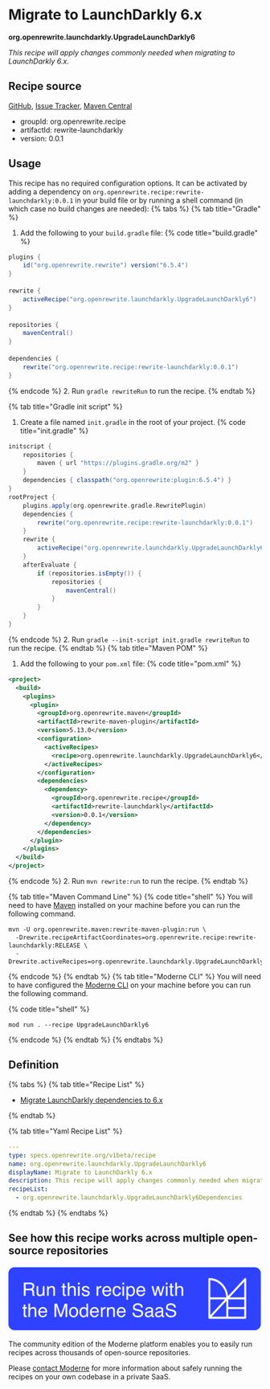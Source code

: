 # Migrate to LaunchDarkly 6.x

**org.openrewrite.launchdarkly.UpgradeLaunchDarkly6**

_This recipe will apply changes commonly needed when migrating to LaunchDarkly 6.x._

## Recipe source

[GitHub](https://github.com/openrewrite/rewrite-launchdarkly/blob/main/src/main/resources/META-INF/rewrite/launchdarkly-6.yml), [Issue Tracker](https://github.com/openrewrite/rewrite-launchdarkly/issues), [Maven Central](https://central.sonatype.com/artifact/org.openrewrite.recipe/rewrite-launchdarkly/0.0.1/jar)

* groupId: org.openrewrite.recipe
* artifactId: rewrite-launchdarkly
* version: 0.0.1


## Usage

This recipe has no required configuration options. It can be activated by adding a dependency on `org.openrewrite.recipe:rewrite-launchdarkly:0.0.1` in your build file or by running a shell command (in which case no build changes are needed): 
{% tabs %}
{% tab title="Gradle" %}
1. Add the following to your `build.gradle` file:
{% code title="build.gradle" %}
```groovy
plugins {
    id("org.openrewrite.rewrite") version("6.5.4")
}

rewrite {
    activeRecipe("org.openrewrite.launchdarkly.UpgradeLaunchDarkly6")
}

repositories {
    mavenCentral()
}

dependencies {
    rewrite("org.openrewrite.recipe:rewrite-launchdarkly:0.0.1")
}
```
{% endcode %}
2. Run `gradle rewriteRun` to run the recipe.
{% endtab %}

{% tab title="Gradle init script" %}
1. Create a file named `init.gradle` in the root of your project.
{% code title="init.gradle" %}
```groovy
initscript {
    repositories {
        maven { url "https://plugins.gradle.org/m2" }
    }
    dependencies { classpath("org.openrewrite:plugin:6.5.4") }
}
rootProject {
    plugins.apply(org.openrewrite.gradle.RewritePlugin)
    dependencies {
        rewrite("org.openrewrite.recipe:rewrite-launchdarkly:0.0.1")
    }
    rewrite {
        activeRecipe("org.openrewrite.launchdarkly.UpgradeLaunchDarkly6")
    }
    afterEvaluate {
        if (repositories.isEmpty()) {
            repositories {
                mavenCentral()
            }
        }
    }
}
```
{% endcode %}
2. Run `gradle --init-script init.gradle rewriteRun` to run the recipe.
{% endtab %}
{% tab title="Maven POM" %}
1. Add the following to your `pom.xml` file:
{% code title="pom.xml" %}
```xml
<project>
  <build>
    <plugins>
      <plugin>
        <groupId>org.openrewrite.maven</groupId>
        <artifactId>rewrite-maven-plugin</artifactId>
        <version>5.13.0</version>
        <configuration>
          <activeRecipes>
            <recipe>org.openrewrite.launchdarkly.UpgradeLaunchDarkly6</recipe>
          </activeRecipes>
        </configuration>
        <dependencies>
          <dependency>
            <groupId>org.openrewrite.recipe</groupId>
            <artifactId>rewrite-launchdarkly</artifactId>
            <version>0.0.1</version>
          </dependency>
        </dependencies>
      </plugin>
    </plugins>
  </build>
</project>
```
{% endcode %}
2. Run `mvn rewrite:run` to run the recipe.
{% endtab %}

{% tab title="Maven Command Line" %}
{% code title="shell" %}
You will need to have [Maven](https://maven.apache.org/download.cgi) installed on your machine before you can run the following command.

```shell
mvn -U org.openrewrite.maven:rewrite-maven-plugin:run \
  -Drewrite.recipeArtifactCoordinates=org.openrewrite.recipe:rewrite-launchdarkly:RELEASE \
  -Drewrite.activeRecipes=org.openrewrite.launchdarkly.UpgradeLaunchDarkly6
```
{% endcode %}
{% endtab %}
{% tab title="Moderne CLI" %}
You will need to have configured the [Moderne CLI](https://docs.moderne.io/moderne-cli/cli-intro) on your machine before you can run the following command.

{% code title="shell" %}
```shell
mod run . --recipe UpgradeLaunchDarkly6
```
{% endcode %}
{% endtab %}
{% endtabs %}

## Definition

{% tabs %}
{% tab title="Recipe List" %}
* [Migrate LaunchDarkly dependencies to 6.x](../launchdarkly/upgradelaunchdarkly6dependencies.md)

{% endtab %}

{% tab title="Yaml Recipe List" %}
```yaml
---
type: specs.openrewrite.org/v1beta/recipe
name: org.openrewrite.launchdarkly.UpgradeLaunchDarkly6
displayName: Migrate to LaunchDarkly 6.x
description: This recipe will apply changes commonly needed when migrating to LaunchDarkly 6.x.
recipeList:
  - org.openrewrite.launchdarkly.UpgradeLaunchDarkly6Dependencies

```
{% endtab %}
{% endtabs %}

## See how this recipe works across multiple open-source repositories

[![Moderne Link Image](/.gitbook/assets/ModerneRecipeButton.png)](https://app.moderne.io/recipes/org.openrewrite.launchdarkly.UpgradeLaunchDarkly6)

The community edition of the Moderne platform enables you to easily run recipes across thousands of open-source repositories.

Please [contact Moderne](https://moderne.io/product) for more information about safely running the recipes on your own codebase in a private SaaS.
